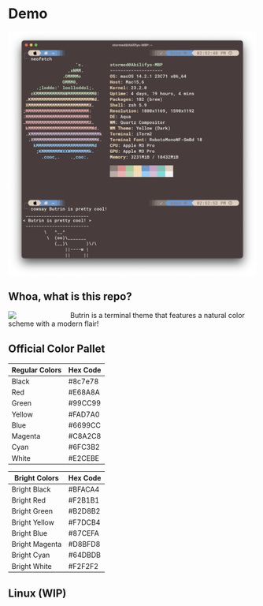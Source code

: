 Demo
=========
<img src="./assets/terminal_preview.png" align="center">

## Whoa, what is this repo?
<img src="./media/abilify-nobg.png" align="left" width="25%" />
Butrin is a terminal theme that features a natural color scheme with a modern flair!
<br>

## Official Color Pallet


| Regular Colors | Hex Code |
|------------|--------------|
| Black      | #8c7e78      |
| Red        | #E68A8A      |
| Green      | #99CC99      |
| Yellow     | #FAD7A0      |
| Blue       | #6699CC      |
| Magenta    | #C8A2C8      |
| Cyan       | #6FC3B2      |
| White      | #E2CEBE      |

| Bright Colors | Hex Code  |
|----------------|----------|
| Bright Black   | #BFACA4  |
| Bright Red     | #F2B1B1  |
| Bright Green   | #B2D8B2  |
| Bright Yellow  | #F7DCB4  |
| Bright Blue    | #87CEFA  |
| Bright Magenta | #D8BFD8  |
| Bright Cyan    | #64DBDB  |
| Bright White   | #F2F2F2  |

## Linux (WIP)
